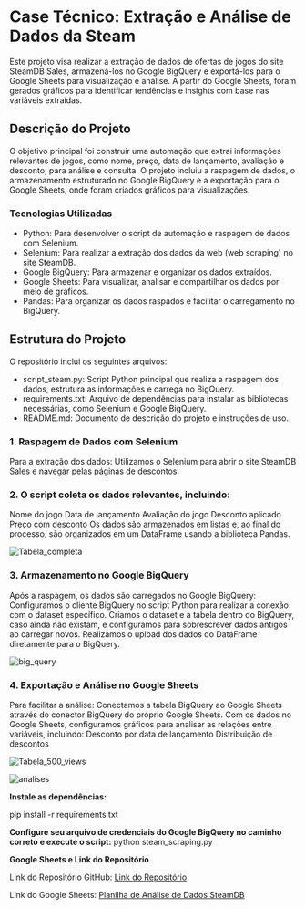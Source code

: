 # **Case Técnico: Extração e Análise de Dados da Steam**

Este projeto visa realizar a extração de dados de ofertas de jogos do site SteamDB Sales, armazená-los no Google BigQuery e exportá-los 
para o Google Sheets para visualização e análise. A partir do Google Sheets, foram gerados gráficos para identificar tendências e insights 
com base nas variáveis extraídas.

## **Descrição do Projeto**
O objetivo principal foi construir uma automação que extrai informações relevantes de jogos, como nome, preço, data de lançamento, avaliação e 
desconto, para análise e consulta. O projeto incluiu a raspagem de dados, o armazenamento estruturado no Google BigQuery e a exportação para o 
Google Sheets, onde foram criados gráficos para visualizações.

### **Tecnologias Utilizadas**
* Python: Para desenvolver o script de automação e raspagem de dados com Selenium.
* Selenium: Para realizar a extração dos dados da web (web scraping) no site SteamDB.
* Google BigQuery: Para armazenar e organizar os dados extraídos.
* Google Sheets: Para visualizar, analisar e compartilhar os dados por meio de gráficos.
* Pandas: Para organizar os dados raspados e facilitar o carregamento no BigQuery.

## **Estrutura do Projeto**
O repositório inclui os seguintes arquivos:
* script_steam.py: Script Python principal que realiza a raspagem dos dados, estrutura as informações e carrega no BigQuery.
* requirements.txt: Arquivo de dependências para instalar as bibliotecas necessárias, como Selenium e Google BigQuery.
* README.md: Documento de descrição do projeto e instruções de uso.


### **1. Raspagem de Dados com Selenium**
Para a extração dos dados:
Utilizamos o Selenium para abrir o site SteamDB Sales e navegar pelas páginas de descontos.

### **2. O script coleta os dados relevantes, incluindo:**
Nome do jogo
Data de lançamento
Avaliação do jogo
Desconto aplicado
Preço com desconto
Os dados são armazenados em listas e, ao final do processo, são organizados em um DataFrame usando a biblioteca Pandas.

![Tabela_completa](https://github.com/user-attachments/assets/8cc9de30-0b05-4339-a306-287ce3738b51)

### **3. Armazenamento no Google BigQuery**
Após a raspagem, os dados são carregados no Google BigQuery:
Configuramos o cliente BigQuery no script Python para realizar a conexão com o dataset específico.
Criamos o dataset e a tabela dentro do BigQuery, caso ainda não existam, e configuramos para sobrescrever dados antigos ao carregar novos.
Realizamos o upload dos dados do DataFrame diretamente para o BigQuery.

![big_query](https://github.com/user-attachments/assets/a78c06d2-f512-4688-b774-da89f9f7d10a)


### **4. Exportação e Análise no Google Sheets**
Para facilitar a análise:
Conectamos a tabela BigQuery ao Google Sheets através do conector BigQuery do próprio Google Sheets.
Com os dados no Google Sheets, configuramos gráficos para analisar as relações entre variáveis, incluindo:
Desconto por data de lançamento
Distribuição de descontos

![Tabela_500_views](https://github.com/user-attachments/assets/79aa1988-30d3-42e8-ab73-1419a333bec6)

![analises](https://github.com/user-attachments/assets/d8966190-481f-4cfc-a084-c60e4f14db83)




**Instale as dependências:**

pip install -r requirements.txt


**Configure seu arquivo de credenciais do Google BigQuery no caminho correto e execute o script:**
python steam_scraping.py


**Google Sheets e Link do Repositório**

Link do Repositório GitHub: [Link do Repositório](https://github.com/helenonogueira/case_steam.git)

Link do Google Sheets: [Planilha de Análise de Dados SteamDB](https://docs.google.com/spreadsheets/d/1OL7HX-NbdevwIRSJ8n2nk94GRkTHzhbmtWrpJB-4HzM/edit?usp=sharing)
